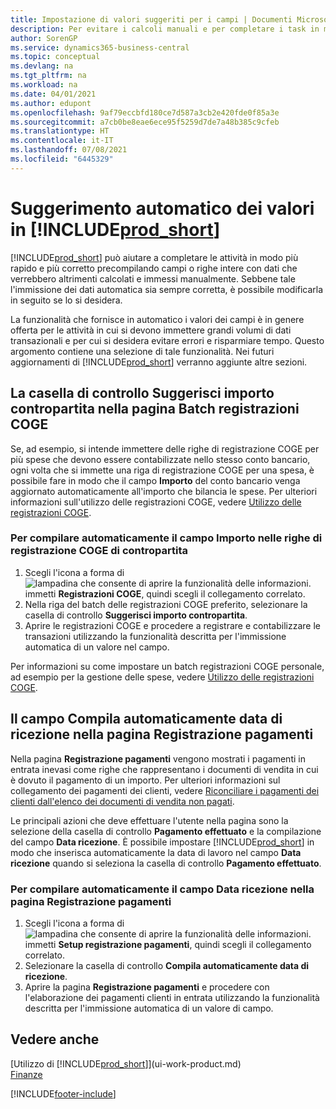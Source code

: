 ```yaml
---
title: Impostazione di valori suggeriti per i campi | Documenti Microsoft
description: Per evitare i calcoli manuali e per completare i task in modo rapido e accurato, è possibile impostare l'immissione automatica dei dati in modo che Business Central compili i campi selezionati.
author: SorenGP
ms.service: dynamics365-business-central
ms.topic: conceptual
ms.devlang: na
ms.tgt_pltfrm: na
ms.workload: na
ms.date: 04/01/2021
ms.author: edupont
ms.openlocfilehash: 9af79eccbfd180ce7d587a3cb2e420fde0f85a3e
ms.sourcegitcommit: a7cb0be8eae6ece95f5259d7de7a48b385c9cfeb
ms.translationtype: HT
ms.contentlocale: it-IT
ms.lasthandoff: 07/08/2021
ms.locfileid: "6445329"
---
```

# <a name="letting-prod_short-suggest-values"></a>Suggerimento automatico dei valori in [!INCLUDE[prod_short](includes/prod_short.md)]
[!INCLUDE[prod_short](includes/prod_short.md)] può aiutare a completare le attività in modo più rapido e più corretto precompilando campi o righe intere con dati che verrebbero altrimenti calcolati e immessi manualmente. Sebbene tale l'immissione dei dati automatica sia sempre corretta, è possibile modificarla in seguito se lo si desidera.

La funzionalità che fornisce in automatico i valori dei campi è in genere offerta per le attività in cui si devono immettere grandi volumi di dati transazionali e per cui si desidera evitare errori e risparmiare tempo. Questo argomento contiene una selezione di tale funzionalità. Nei futuri aggiornamenti di [!INCLUDE[prod_short](includes/prod_short.md)] verranno aggiunte altre sezioni.

## <a name="the-suggest-balancing-amount-check-box-on-the-general-journal-batches-page"></a>La casella di controllo **Suggerisci importo contropartita** nella pagina **Batch registrazioni COGE**
Se, ad esempio, si intende immettere delle righe di registrazione COGE per più spese che devono essere contabilizzate nello stesso conto bancario, ogni volta che si immette una riga di registrazione COGE per una spesa, è possibile fare in modo che il campo **Importo** del conto bancario venga aggiornato automaticamente all'importo che bilancia le spese. Per ulteriori informazioni sull'utilizzo delle registrazioni COGE, vedere [Utilizzo delle registrazioni COGE](ui-work-general-journals.md).

### <a name="to-have-the-amount-field-on-balancing-general-journal-lines-filled-automatically"></a>Per compilare automaticamente il campo **Importo** nelle righe di registrazione COGE di contropartita
1. Scegli l'icona a forma di ![lampadina che consente di aprire la funzionalità delle informazioni.](media/ui-search/search_small.png "Informazioni sull'operazione che si desidera eseguire") immetti **Registrazioni COGE**, quindi scegli il collegamento correlato.
2. Nella riga del batch delle registrazioni COGE preferito, selezionare la casella di controllo **Suggerisci importo contropartita**.
3. Aprire le registrazioni COGE e procedere a registrare e contabilizzare le transazioni utilizzando la funzionalità descritta per l'immissione automatica di un valore nel campo.       

Per informazioni su come impostare un batch registrazioni COGE personale, ad esempio per la gestione delle spese, vedere [Utilizzo delle registrazioni COGE](ui-work-general-journals.md).

## <a name="the-automatically-fill-date-received-field-on-the-payment-registration-page"></a>Il campo **Compila automaticamente data di ricezione** nella pagina **Registrazione pagamenti**
Nella pagina **Registrazione pagamenti** vengono mostrati i pagamenti in entrata inevasi come righe che rappresentano i documenti di vendita in cui è dovuto il pagamento di un importo. Per ulteriori informazioni sul collegamento dei pagamenti dei clienti, vedere [Riconciliare i pagamenti dei clienti dall'elenco dei documenti di vendita non pagati](receivables-how-reconcile-customer-payments-list-unpaid-sales-documents.md).

Le principali azioni che deve effettuare l'utente nella pagina sono la selezione della casella di controllo **Pagamento effettuato** e la compilazione del campo **Data ricezione**. È possibile impostare [!INCLUDE[prod_short](includes/prod_short.md)] in modo che inserisca automaticamente la data di lavoro nel campo **Data ricezione** quando si seleziona la casella di controllo **Pagamento effettuato**.

### <a name="to-have-the-date-received-field-on-the-payment-registration-page-filled-automatically"></a>Per compilare automaticamente il campo **Data ricezione** nella pagina **Registrazione pagamenti**
1. Scegli l'icona a forma di ![lampadina che consente di aprire la funzionalità delle informazioni.](media/ui-search/search_small.png "Informazioni sull'operazione che si desidera eseguire") immetti **Setup registrazione pagamenti**, quindi scegli il collegamento correlato.
2. Selezionare la casella di controllo **Compila automaticamente data di ricezione**.
3. Aprire la pagina **Registrazione pagamenti** e procedere con l'elaborazione dei pagamenti clienti in entrata utilizzando la funzionalità descritta per l'immissione automatica di un valore di campo.

## <a name="see-also"></a>Vedere anche
[Utilizzo di [!INCLUDE[prod_short](includes/prod_short.md)]](ui-work-product.md)  
[Finanze](finance.md)


[!INCLUDE[footer-include](includes/footer-banner.md)]